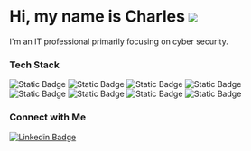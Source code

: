 Hi, my name is Charles ![](https://user-images.githubusercontent.com/18350557/176309783-0785949b-9127-417c-8b55-ab5a4333674e.gif)
====================================================================================================================================

I'm an IT professional primarily focusing on cyber security.

### Tech Stack 
![Static Badge](https://img.shields.io/badge/amazonaws-%23252F3E%20?style=for-the-badge&logo=amazonaws&logoColor=%23FF9900)
![Static Badge](https://img.shields.io/badge/terraform-black?style=for-the-badge&logo=terraform&logoColor=%23844FBA)
![Static Badge](https://img.shields.io/badge/python-%233776AB?style=for-the-badge&logo=python&logoColor=FFE873)
![Static Badge](https://img.shields.io/badge/javascript-F0DB4F?style=for-the-badge&logo=javascript&logoColor=323330)
![Static Badge](https://img.shields.io/badge/linux-%23FCC624?style=for-the-badge&logo=linux&logoColor=black)
![Static Badge](https://img.shields.io/badge/powershell-%235391FE?style=for-the-badge&logo=powershell&logoColor=white)
![Static Badge](https://img.shields.io/badge/powerbi-%23F2C811?style=for-the-badge&logo=powerbi&logoColor=black)
![Static Badge](https://img.shields.io/badge/okta-%23007DC1?style=for-the-badge&logo=okta&logoColor=black)


                    
### Connect with Me 
[![Linkedin Badge](https://img.shields.io/badge/linkedin-%230A66C2?style=for-the-badge&logo=linkedin&logoColor=white)](https://www.linkedin.com/in/charlesvang/)
